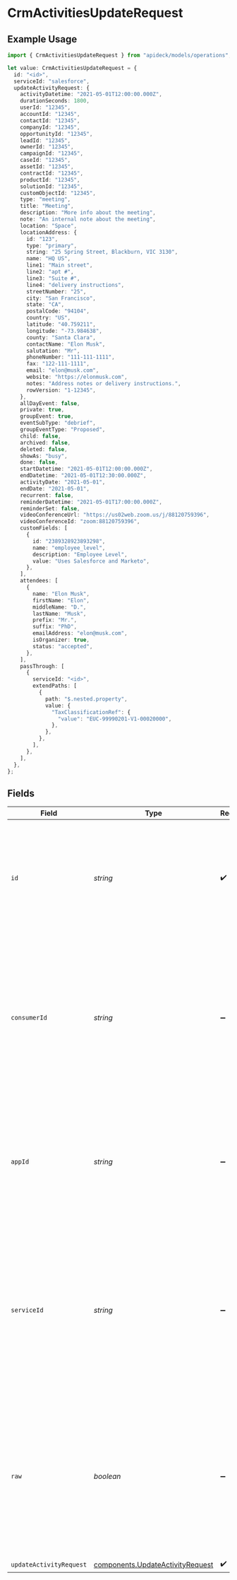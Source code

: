 # CrmActivitiesUpdateRequest

## Example Usage

```typescript
import { CrmActivitiesUpdateRequest } from "apideck/models/operations";

let value: CrmActivitiesUpdateRequest = {
  id: "<id>",
  serviceId: "salesforce",
  updateActivityRequest: {
    activityDatetime: "2021-05-01T12:00:00.000Z",
    durationSeconds: 1800,
    userId: "12345",
    accountId: "12345",
    contactId: "12345",
    companyId: "12345",
    opportunityId: "12345",
    leadId: "12345",
    ownerId: "12345",
    campaignId: "12345",
    caseId: "12345",
    assetId: "12345",
    contractId: "12345",
    productId: "12345",
    solutionId: "12345",
    customObjectId: "12345",
    type: "meeting",
    title: "Meeting",
    description: "More info about the meeting",
    note: "An internal note about the meeting",
    location: "Space",
    locationAddress: {
      id: "123",
      type: "primary",
      string: "25 Spring Street, Blackburn, VIC 3130",
      name: "HQ US",
      line1: "Main street",
      line2: "apt #",
      line3: "Suite #",
      line4: "delivery instructions",
      streetNumber: "25",
      city: "San Francisco",
      state: "CA",
      postalCode: "94104",
      country: "US",
      latitude: "40.759211",
      longitude: "-73.984638",
      county: "Santa Clara",
      contactName: "Elon Musk",
      salutation: "Mr",
      phoneNumber: "111-111-1111",
      fax: "122-111-1111",
      email: "elon@musk.com",
      website: "https://elonmusk.com",
      notes: "Address notes or delivery instructions.",
      rowVersion: "1-12345",
    },
    allDayEvent: false,
    private: true,
    groupEvent: true,
    eventSubType: "debrief",
    groupEventType: "Proposed",
    child: false,
    archived: false,
    deleted: false,
    showAs: "busy",
    done: false,
    startDatetime: "2021-05-01T12:00:00.000Z",
    endDatetime: "2021-05-01T12:30:00.000Z",
    activityDate: "2021-05-01",
    endDate: "2021-05-01",
    recurrent: false,
    reminderDatetime: "2021-05-01T17:00:00.000Z",
    reminderSet: false,
    videoConferenceUrl: "https://us02web.zoom.us/j/88120759396",
    videoConferenceId: "zoom:88120759396",
    customFields: [
      {
        id: "2389328923893298",
        name: "employee_level",
        description: "Employee Level",
        value: "Uses Salesforce and Marketo",
      },
    ],
    attendees: [
      {
        name: "Elon Musk",
        firstName: "Elon",
        middleName: "D.",
        lastName: "Musk",
        prefix: "Mr.",
        suffix: "PhD",
        emailAddress: "elon@musk.com",
        isOrganizer: true,
        status: "accepted",
      },
    ],
    passThrough: [
      {
        serviceId: "<id>",
        extendPaths: [
          {
            path: "$.nested.property",
            value: {
              "TaxClassificationRef": {
                "value": "EUC-99990201-V1-00020000",
              },
            },
          },
        ],
      },
    ],
  },
};
```

## Fields

| Field                                                                                                                                                                                                                         | Type                                                                                                                                                                                                                          | Required                                                                                                                                                                                                                      | Description                                                                                                                                                                                                                   | Example                                                                                                                                                                                                                       |
| ----------------------------------------------------------------------------------------------------------------------------------------------------------------------------------------------------------------------------- | ----------------------------------------------------------------------------------------------------------------------------------------------------------------------------------------------------------------------------- | ----------------------------------------------------------------------------------------------------------------------------------------------------------------------------------------------------------------------------- | ----------------------------------------------------------------------------------------------------------------------------------------------------------------------------------------------------------------------------- | ----------------------------------------------------------------------------------------------------------------------------------------------------------------------------------------------------------------------------- |
| `id`                                                                                                                                                                                                                          | *string*                                                                                                                                                                                                                      | :heavy_check_mark:                                                                                                                                                                                                            | The unique identifier of the activity record you wish to delete. This ID is crucial for specifying which record should be removed from the CRM system.                                                                        |                                                                                                                                                                                                                               |
| `consumerId`                                                                                                                                                                                                                  | *string*                                                                                                                                                                                                                      | :heavy_minus_sign:                                                                                                                                                                                                            | A unique identifier assigned to the consumer, necessary for authenticating and authorizing the API request. This ensures that the request is associated with the correct consumer account.                                    | test-consumer                                                                                                                                                                                                                 |
| `appId`                                                                                                                                                                                                                       | *string*                                                                                                                                                                                                                      | :heavy_minus_sign:                                                                                                                                                                                                            | The unique identifier for your Unify application, required to authenticate API requests and ensure they are processed within the correct application context.                                                                 | dSBdXd2H6Mqwfg0atXHXYcysLJE9qyn1VwBtXHX                                                                                                                                                                                       |
| `serviceId`                                                                                                                                                                                                                   | *string*                                                                                                                                                                                                                      | :heavy_minus_sign:                                                                                                                                                                                                            | Optional header to specify the service ID for targeting a specific service integration, such as 'pipedrive'. This is useful when multiple integrations are active and you need to direct the request to a particular service. | salesforce                                                                                                                                                                                                                    |
| `raw`                                                                                                                                                                                                                         | *boolean*                                                                                                                                                                                                                     | :heavy_minus_sign:                                                                                                                                                                                                            | A boolean flag that, when set to true, returns the raw data as received from the service. This is primarily useful for debugging and development purposes, allowing you to see the unprocessed response.                      |                                                                                                                                                                                                                               |
| `updateActivityRequest`                                                                                                                                                                                                       | [components.UpdateActivityRequest](../../models/components/updateactivityrequest.md)                                                                                                                                          | :heavy_check_mark:                                                                                                                                                                                                            | N/A                                                                                                                                                                                                                           |                                                                                                                                                                                                                               |